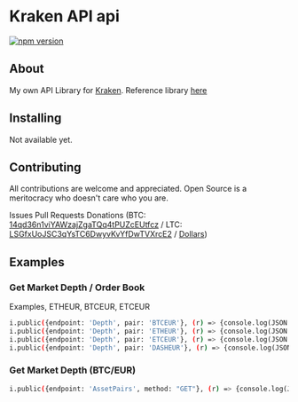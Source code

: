 # Kraken API api

[![npm version](https://badge.fury.io/js/nl-kraken.svg)](https://badge.fury.io/js/nl-kraken)

## About

My own API Library for [Kraken](https://kraken.com). Reference library [here](https://www.kraken.com/en-us/help/api)


## Installing

Not available yet.

## Contributing

All contributions are welcome and appreciated. Open Source is a meritocracy who doesn't care who you are.

Issues
Pull Requests
Donations (BTC: [14qd36n1viYAWzajZgaTQq4tPUZcEUtfcz](http://blockr.io/address/info/14qd36n1viYAWzajZgaTQq4tPUZcEUtfcz) / LTC: [LSGfxUoJSC3qYsTC6DwyvKvYfDwTVXrcE2](http://ltc.blockr.io/address/info/LSGfxUoJSC3qYsTC6DwyvKvYfDwTVXrcE2) / [Dollars](https://donate.nolim1t.co))


## Examples

### Get Market Depth / Order Book

Examples, ETHEUR, BTCEUR, ETCEUR

```bash
i.public({endpoint: 'Depth', pair: 'BTCEUR'}, (r) => {console.log(JSON.stringify(r))});
i.public({endpoint: 'Depth', pair: 'ETHEUR'}, (r) => {console.log(JSON.stringify(r))});
i.public({endpoint: 'Depth', pair: 'ETCEUR'}, (r) => {console.log(JSON.stringify(r))});
i.public({endpoint: 'Depth', pair: 'DASHEUR'}, (r) => {console.log(JSON.stringify(r))});
```

### Get Market Depth (BTC/EUR)

```bash
i.public({endpoint: 'AssetPairs', method: "GET"}, (r) => {console.log(JSON.stringify(r))});
```
